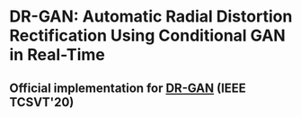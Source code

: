 # DR-GAN: Automatic Radial Distortion Rectification Using Conditional GAN in Real-Time
## Official implementation for [DR-GAN](https://ieeexplore.ieee.org/document/8636975) (IEEE TCSVT'20)